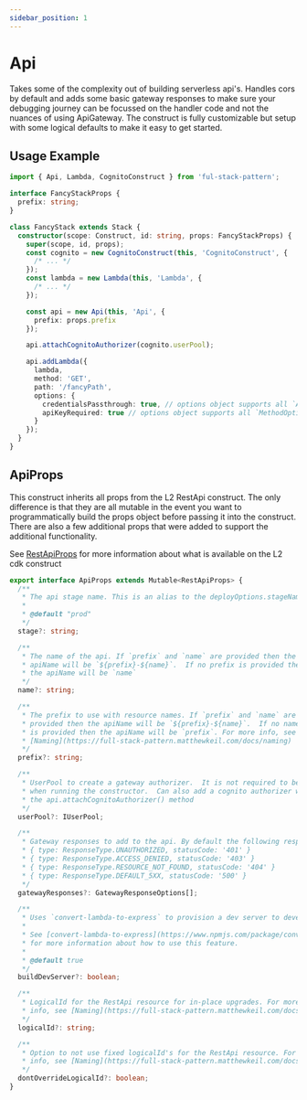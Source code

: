 ```yaml
---
sidebar_position: 1
---
```


# Api

Takes some of the complexity out of building serverless api's. Handles cors by default and adds some basic gateway responses to make sure your debugging journey can be focussed on the handler code and not the nuances of using ApiGateway. The construct is fully customizable but setup with some logical defaults to make it easy to get started.

## Usage Example

```typescript
import { Api, Lambda, CognitoConstruct } from 'ful-stack-pattern';

interface FancyStackProps {
  prefix: string;
}

class FancyStack extends Stack {
  constructor(scope: Construct, id: string, props: FancyStackProps) {
    super(scope, id, props);
    const cognito = new CognitoConstruct(this, 'CognitoConstruct', {
      /* ... */
    });
    const lambda = new Lambda(this, 'Lambda', {
      /* ... */
    });

    const api = new Api(this, 'Api', {
      prefix: props.prefix
    });

    api.attachCognitoAuthorizer(cognito.userPool);

    api.addLambda({
      lambda,
      method: 'GET',
      path: '/fancyPath',
      options: {
        credentialsPassthrough: true, // options object supports all `AwsIntegration.options`
        apiKeyRequired: true // options object supports all `MethodOption`s
      }
    });
  }
}
```

## ApiProps

This construct inherits all props from the L2 RestApi construct. The only difference is that they are all mutable in the event you want to programmatically build the props object before passing it into the construct. There are also a few additional props that were added to support the additional functionality.

See [RestApiProps](https://docs.aws.amazon.com/cdk/api/latest/docs/@aws-cdk_aws-apigateway.RestApiProps.html) for more information about what is available on the L2 cdk construct

```typescript
export interface ApiProps extends Mutable<RestApiProps> {
  /**
   * The api stage name. This is an alias to the deployOptions.stageName.
   *
   * @default "prod"
   */
  stage?: string;

  /**
   * The name of the api. If `prefix` and `name` are provided then the
   * apiName will be `${prefix}-${name}`.  If no prefix is provided then
   * the apiName will be `name`
   */
  name?: string;

  /**
   * The prefix to use with resource names. If `prefix` and `name` are
   * provided then the apiName will be `${prefix}-${name}`.  If no name
   * is provided then the apiName will be `prefix`. For more info, see
   * [Naming](https://full-stack-pattern.matthewkeil.com/docs/naming)
   */
  prefix?: string;

  /**
   * UserPool to create a gateway authorizer.  It is not required to be added
   * when running the constructor.  Can also add a cognito authorizer with
   * the api.attachCognitoAuthorizer() method
   */
  userPool?: IUserPool;

  /**
   * Gateway responses to add to the api. By default the following responses are added:
   * { type: ResponseType.UNAUTHORIZED, statusCode: '401' }
   * { type: ResponseType.ACCESS_DENIED, statusCode: '403' }
   * { type: ResponseType.RESOURCE_NOT_FOUND, statusCode: '404' }
   * { type: ResponseType.DEFAULT_5XX, statusCode: '500' }
   */
  gatewayResponses?: GatewayResponseOptions[];

  /**
   * Uses `convert-lambda-to-express` to provision a dev server to develop the api.
   *
   * See [convert-lambda-to-express](https://www.npmjs.com/package/convert-lambda-to-express)
   * for more information about how to use this feature.
   *
   * @default true
   */
  buildDevServer?: boolean;

  /**
   * LogicalId for the RestApi resource for in-place upgrades. For more
   * info, see [Naming](https://full-stack-pattern.matthewkeil.com/docs/naming)
   */
  logicalId?: string;

  /**
   * Option to not use fixed logicalId's for the RestApi resource. For more
   * info, see [Naming](https://full-stack-pattern.matthewkeil.com/docs/naming)
   */
  dontOverrideLogicalId?: boolean;
}
```
